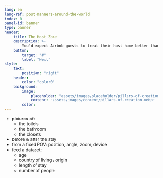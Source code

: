 ```yaml
---
lang: en
lang-ref: post-manners-around-the-world
index: 0
panel-id: banner
type: banner
header:
    title: The Host Zone
    description: >-
        You'd expect Airbnb guests to treat their host home better than their own, wouldn't you?
    button:
        target: "#"
        label: "Next"
style:
    text:
        position: "right"
    header:
        color: "color0"
    background:
        image:
            placeholder: "assets/images/placeholder/pillars-of-creation.webp"
            content: "assets/images/content/pillars-of-creation.webp"
        color:
---
```

- pictures of:
  - the toilets
  - the bathroom
  - the closets
- before & after the stay
- from a fixed POV: position, angle, zoom, device
- feed a dataset:
  - age
  - country of living / origin
  - length of stay
  - number of people
